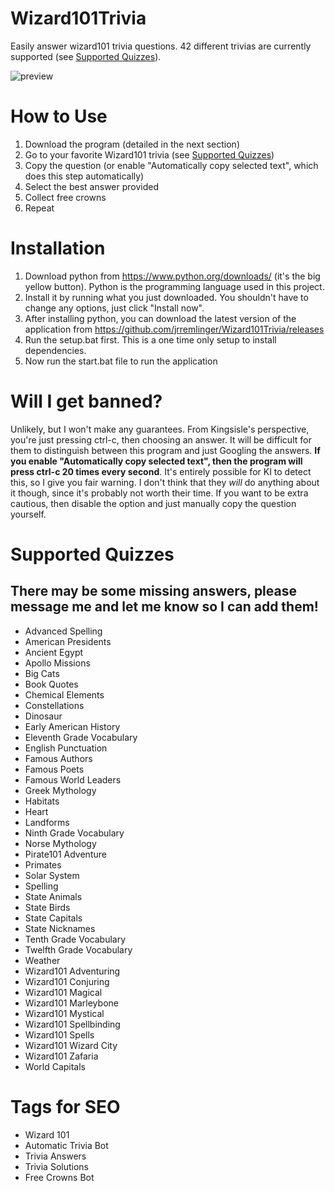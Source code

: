 # Wizard101Trivia
Easily answer wizard101 trivia questions. 42 different trivias are currently supported (see [Supported Quizzes](#supported-quizzes)).

<img alt="preview" src="https://github.com/jrremlinger/Wizard101Trivia/blob/main/preview.gif">

# How to Use
1. Download the program (detailed in the next section)
2. Go to your favorite Wizard101 trivia (see [Supported Quizzes](#supported-quizzes))
3. Copy the question (or enable "Automatically copy selected text", which does this step automatically)
4. Select the best answer provided
5. Collect free crowns
6. Repeat

# Installation
1. Download python from https://www.python.org/downloads/ (it's the big yellow button). Python is the programming language used in this project.
2. Install it by running what you just downloaded. You shouldn't have to change any options, just click "Install now". 
3. After installing python, you can download the latest version of the application from https://github.com/jrremlinger/Wizard101Trivia/releases
5. Run the setup.bat first. This is a one time only setup to install dependencies.
6. Now run the start.bat file to run the application

# Will I get banned?
Unlikely, but I won't make any guarantees. From Kingsisle's perspective, you're just pressing ctrl-c, then choosing an answer. It will be difficult for them to distinguish between this program and just Googling the answers. **If you enable "Automatically copy selected text", then the program will press ctrl-c 20 times every second**. It's entirely possible for KI to detect this, so I give you fair warning. I don't think that they *will* do anything about it though, since it's probably not worth their time. If you want to be extra cautious, then disable the option and just manually copy the question yourself.

# Supported Quizzes
## There may be some missing answers, please message me and let me know so I can add them!
- Advanced Spelling
- American Presidents
- Ancient Egypt
- Apollo Missions
- Big Cats
- Book Quotes
- Chemical Elements
- Constellations
- Dinosaur
- Early American History
- Eleventh Grade Vocabulary
- English Punctuation
- Famous Authors
- Famous Poets
- Famous World Leaders
- Greek Mythology
- Habitats
- Heart
- Landforms
- Ninth Grade Vocabulary
- Norse Mythology
- Pirate101 Adventure
- Primates
- Solar System
- Spelling
- State Animals
- State Birds
- State Capitals
- State Nicknames
- Tenth Grade Vocabulary
- Twelfth Grade Vocabulary
- Weather
- Wizard101 Adventuring
- Wizard101 Conjuring
- Wizard101 Magical
- Wizard101 Marleybone
- Wizard101 Mystical
- Wizard101 Spellbinding
- Wizard101 Spells
- Wizard101 Wizard City
- Wizard101 Zafaria
- World Capitals

# Tags for SEO
- Wizard 101
- Automatic Trivia Bot
- Trivia Answers
- Trivia Solutions
- Free Crowns Bot

